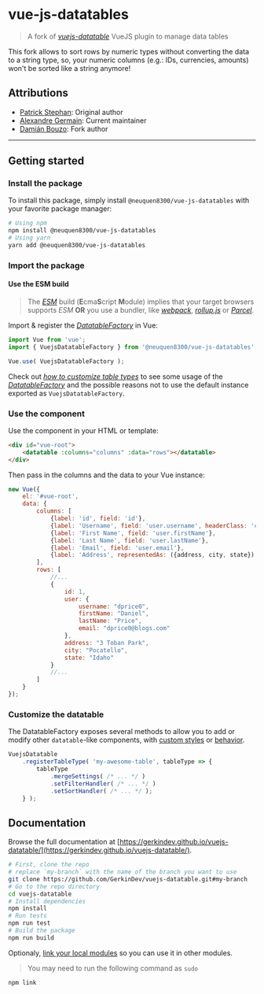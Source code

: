 # vue-js-datatables

> A fork of [*vuejs-datatable*](https://gerkindev.github.io/vuejs-datatable/) VueJS plugin to manage data tables

This fork allows to sort rows by numeric types without converting the data to a string type, so, your numeric columns (e.g.: IDs, currencies, amounts) won't be sorted like a string anymore! 

## Attributions

* [Patrick Stephan](https://www.patrickstephan.me): Original author
* [Alexandre Germain](https://github.com/GerkinDev/): Current maintainer
* [Damián Bouzo](https://github.com/neuquen8300/): Fork author
---

## Getting started

### Install the package

To install this package, simply install `@neuquen8300/vue-js-datatables` with your favorite package manager:

```sh
# Using npm
npm install @neuquen8300/vue-js-datatables
# Using yarn
yarn add @neuquen8300/vue-js-datatables
```

### Import the package

#### Use the ESM build

> The [*ESM*](https://medium.com/webpack/the-state-of-javascript-modules-4636d1774358) build (**E**cma**S**cript **M**odule) implies that your target browsers supports *ESM* **OR** you use a bundler, like [*webpack*](https://webpack.js.org/), [*rollup.js*](https://rollupjs.org/guide/en) or [*Parcel*](https://parceljs.org/).

Import & register the [*DatatableFactory*](https://gerkindev.github.io/vuejs-datatable/DatatableFactory.html) in Vue:

```js
import Vue from 'vue';
import { VuejsDatatableFactory } from '@neuquen8300/vue-js-datatables';

Vue.use( VuejsDatatableFactory );
```

Check out [*how to customize table types*](#customize-the-datatable) to see some usage of the [*DatatableFactory*](https://gerkindev.github.io/vuejs-datatable/DatatableFactory.html) and the possible reasons not to use the default instance exported as `VuejsDatatableFactory`.


### Use the component

Use the component in your HTML or template:

```html
<div id="vue-root">
    <datatable :columns="columns" :data="rows"></datatable>
</div>
```

Then pass in the columns and the data to your Vue instance:

```js
new Vue({
    el: '#vue-root',
    data: {
        columns: [
            {label: 'id', field: 'id'},
            {label: 'Username', field: 'user.username', headerClass: 'class-in-header second-class'},
            {label: 'First Name', field: 'user.firstName'},
            {label: 'Last Name', field: 'user.lastName'},
            {label: 'Email', field: 'user.email'},
            {label: 'Address', representedAs: ({address, city, state}) => `${address}<br />${city}, ${state}`, interpolate: true}
        ],
        rows: [
            //...
            {
                id: 1,
                user: {
                    username: "dprice0",
                    firstName: "Daniel",
                    lastName: "Price",
                    email: "dprice0@blogs.com"
                },
                address: "3 Toban Park",
                city: "Pocatello",
                state: "Idaho"
            }
            //...
        ]
    }
});
```

### Customize the datatable

The DatatableFactory exposes several methods to allow you to add or modify other `datatable`-like components, with [custom styles](https://gerkindev.github.io/vuejs-datatable/tutorial-custom-theme.html) or [behavior](https://gerkindev.github.io/vuejs-datatable/tutorial-ajax-handler.html).

```js
VuejsDatatable
    .registerTableType( 'my-awesome-table', tableType => {
        tableType
            .mergeSettings( /* ... */ )
            .setFilterHandler( /* ... */ )
            .setSortHandler( /* ... */ );
    } );
```

## Documentation

Browse the full documentation at [https://gerkindev.github.io/vuejs-datatable/](https://gerkindev.github.io/vuejs-datatable/).

```sh
# First, clone the repo
# replace `my-branch` with the name of the branch you want to use
git clone https://github.com/GerkinDev/vuejs-datatable.git#my-branch
# Go to the repo directory
cd vuejs-datatable
# Install dependencies
npm install
# Run tests
npm run test
# Build the package
npm run build
```

Optionaly, [link your local modules](https://docs.npmjs.com/cli/link.html) so you can use it in other modules.

> You may need to run the following command as `sudo`

```sh
npm link
```
